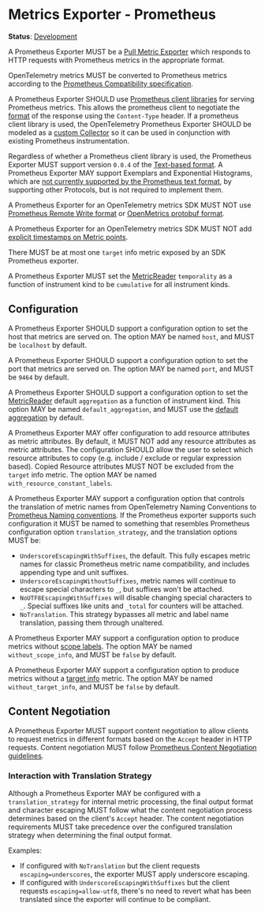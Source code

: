 <!--- Hugo front matter used to generate the website version of this page:
linkTitle: Prometheus
--->

# Metrics Exporter - Prometheus

**Status**: [Development](../../document-status.md)

A Prometheus Exporter MUST be a [Pull Metric Exporter](../sdk.md#pull-metric-exporter)
which responds to HTTP requests with Prometheus metrics in the appropriate format.

OpenTelemetry metrics MUST be converted to Prometheus metrics according to the
[Prometheus Compatibility specification](../../compatibility/prometheus_and_openmetrics.md).

A Prometheus Exporter SHOULD use
[Prometheus client libraries](https://prometheus.io/docs/instrumenting/clientlibs/)
for serving Prometheus metrics. This allows the prometheus client to negotiate
the [format](https://github.com/prometheus/docs/blob/main/docs/instrumenting/exposition_formats.md)
of the response using the `Content-Type` header. If a prometheus client library
is used, the OpenTelemetry Prometheus Exporter SHOULD be modeled as a
[custom Collector](https://prometheus.io/docs/instrumenting/writing_clientlibs/#overall-structure)
so it can be used in conjunction with existing Prometheus instrumentation.

Regardless of whether a Prometheus client library is used, the Prometheus
Exporter MUST support version `0.0.4` of the
[Text-based format](https://github.com/prometheus/docs/blob/main/docs/instrumenting/exposition_formats.md#text-based-format).
A Prometheus Exporter MAY support Exemplars and Exponential Histograms,
which are [not currently supported by the Prometheus text format](../../compatibility/prometheus_and_openmetrics.md#differences-between-prometheus-formats),
by supporting other Protocols, but is not required to implement them.

A Prometheus Exporter for an OpenTelemetry metrics SDK MUST NOT use
[Prometheus Remote Write format](https://github.com/prometheus/prometheus/blob/main/prompb/remote.proto)
or [OpenMetrics protobuf format](https://github.com/prometheus/OpenMetrics/blob/v1.0.0/specification/OpenMetrics.md#protobuf-format).

A Prometheus Exporter for an OpenTelemetry metrics SDK MUST NOT add
[explicit timestamps on Metric points](https://github.com/prometheus/OpenMetrics/blob/v1.0.0/specification/OpenMetrics.md#metric).

There MUST be at most one `target` info metric exposed by an SDK
Prometheus exporter.

A Prometheus Exporter MUST set
the [MetricReader](../sdk.md#metricreader) `temporality` as a function of
instrument kind to be `cumulative` for all instrument kinds.

## Configuration

A Prometheus Exporter SHOULD support a configuration option to set the host
that metrics are served on. The option MAY be named `host`, and MUST be `localhost`
by default.

A Prometheus Exporter SHOULD support a configuration option to set the port
that metrics are served on. The option MAY be named `port`, and MUST be `9464` by
default.

A Prometheus Exporter SHOULD support a configuration option to set
the [MetricReader](../sdk.md#metricreader) default `aggregation` as a function
of instrument kind. This option MAY be named `default_aggregation`, and MUST use
the [default aggregation](../sdk.md#default-aggregation) by default.

A Prometheus Exporter MAY offer configuration to add resource attributes as metric attributes.
By default, it MUST NOT add any resource attributes as metric attributes.
The configuration SHOULD allow the user to select which resource attributes to copy (e.g.
include / exclude or regular expression based). Copied Resource attributes MUST NOT be
excluded from the `target` info metric. The option MAY be named `with_resource_constant_labels`.

A Prometheus Exporter MAY support a configuration option that controls the translation of metric names from OpenTelemetry Naming Conventions to [Prometheus Naming conventions](https://prometheus.io/docs/practices/naming/).
If the Prometheus exporter supports such configuration it MUST be named to something that resembles Prometheus configuration option `translation_strategy`, and the translation options MUST be:

- `UnderscoreEscapingWithSuffixes`, the default. This fully escapes metric names for classic Prometheus metric name compatibility, and includes appending type and unit suffixes.
- `UnderscoreEscapingWithoutSuffixes`, metric names will continue to escape special characters to `_`, but suffixes won't be attached.
- `NoUTF8EscapingWithSuffixes` will disable changing special characters to `_`. Special suffixes like units and `_total` for counters will be attached.
- `NoTranslation`. This strategy bypasses all metric and label name translation, passing them through unaltered.

A Prometheus Exporter MAY support a configuration option to produce metrics without [scope labels](../../compatibility/prometheus_and_openmetrics.md#instrumentation-scope-1).
The option MAY be named `without_scope_info`, and MUST be `false` by default.

A Prometheus Exporter MAY support a configuration option to produce metrics without a [target info](../../compatibility/prometheus_and_openmetrics.md#resource-attributes-1)
metric. The option MAY be named `without_target_info`, and MUST be `false` by default.

## Content Negotiation

A Prometheus Exporter MUST support content negotiation to allow clients to request
metrics in different formats based on the `Accept` header in HTTP requests. Content
negotiation MUST follow [Prometheus Content Negotiation guidelines](https://prometheus.io/docs/instrumenting/content_negotiation/).

### Interaction with Translation Strategy

Although a Prometheus Exporter MAY be configured with a `translation_strategy` for internal metric processing, the final output format and character escaping MUST follow what the content negotiation process determines based on the client's `Accept` header. The content negotiation requirements MUST take precedence over the configured translation strategy when determining the final output format.

Examples:

- If configured with `NoTranslation` but the client requests `escaping=underscores`, the exporter MUST apply underscore escaping.
- If configured with `UnderscoreEscapingWithSuffixes` but the client requests `escaping=allow-utf8`, there's no need to revert what has been translated since the exporter will continue to be compliant.
